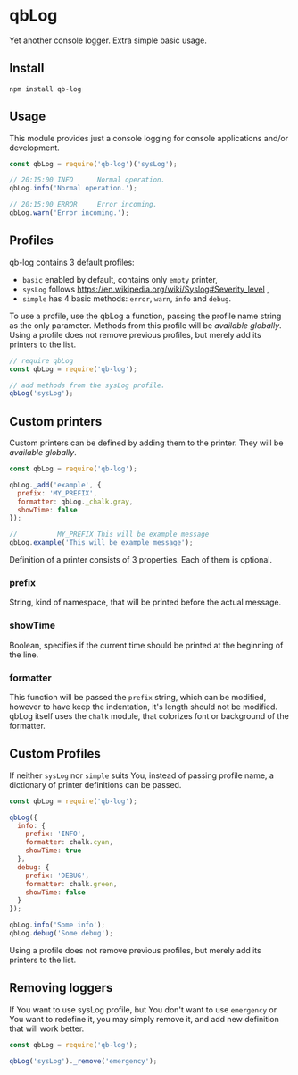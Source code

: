 # qbLog
Yet another console logger. Extra simple basic usage.

## Install
`npm install qb-log`

## Usage
This module provides just a console logging for console applications and/or development.

```javascript
const qbLog = require('qb-log')('sysLog');

// 20:15:00 INFO      Normal operation.
qbLog.info('Normal operation.');

// 20:15:00 ERROR     Error incoming.
qbLog.warn('Error incoming.');
```

## Profiles
qb-log contains 3 default profiles:
- `basic` enabled by default, contains only `empty` printer,
- `sysLog` follows https://en.wikipedia.org/wiki/Syslog#Severity_level ,
- `simple` has 4 basic methods: `error`, `warn`, `info` and `debug`.

To use a profile, use the qbLog a function, passing the profile name string as the only parameter.
Methods from this profile will be _available globally_. Using a profile does not remove previous profiles, but merely add its printers to the list.

```javascript
// require qbLog
const qbLog = require('qb-log');

// add methods from the sysLog profile.
qbLog('sysLog');
```

## Custom printers
Custom printers can be defined by adding them to the printer. They will be _available globally_.

```javascript
const qbLog = require('qb-log');

qbLog._add('example', {
  prefix: 'MY_PREFIX',
  formatter: qbLog._chalk.gray,
  showTime: false
});

//          MY_PREFIX This will be example message
qbLog.example('This will be example message');
```
Definition of a printer consists of 3 properties. Each of them is optional.

### prefix
String, kind of namespace, that will be printed before the actual message.

### showTime
Boolean, specifies if the current time should be printed at the beginning of the line.

### formatter
This function will be passed the `prefix` string, which can be modified, however to have keep the indentation, it's length should not be modified. qbLog itself uses the `chalk` module, that colorizes font or background of the formatter.

## Custom Profiles
If neither `sysLog` nor `simple` suits You, instead of passing profile name, a dictionary of printer definitions can be passed.
```javascript
const qbLog = require('qb-log');

qbLog({
  info: {
    prefix: 'INFO',
    formatter: chalk.cyan,
    showTime: true
  },
  debug: {
    prefix: 'DEBUG',
    formatter: chalk.green,
    showTime: false
  }
});

qbLog.info('Some info');
qbLog.debug('Some debug');
```
Using a profile does not remove previous profiles, but merely add its printers to the list.

## Removing loggers
If You want to use sysLog profile, but You don't want to use `emergency` or You want to redefine it, you may simply remove it, and add new definition that will work better.
```javascript
const qbLog = require('qb-log');

qbLog('sysLog')._remove('emergency');
```
